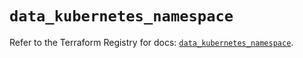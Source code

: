 # `data_kubernetes_namespace`

Refer to the Terraform Registry for docs: [`data_kubernetes_namespace`](https://registry.terraform.io/providers/hashicorp/kubernetes/2.38.0/docs/data-sources/namespace).
